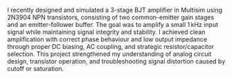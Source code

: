I recently designed and simulated a 3-stage BJT amplifier in Multisim using 2N3904 NPN transistors, consisting of two common-emitter gain stages and an emitter-follower buffer. The goal was to amplify a small 1 kHz input signal while maintaining signal integrity and stability. I achieved clean amplification with correct phase behaviour and low output impedance through proper DC biasing, AC coupling, and strategic resistor/capacitor selection. This project strengthened my understanding of analog circuit design, transistor operation, and troubleshooting signal distortion caused by cutoff or saturation.

